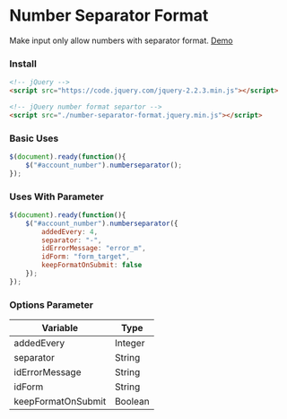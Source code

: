 # Number Separator Format
Make input only allow numbers with separator format. [Demo](http://bit.ly/numberseparatorformat)

### Install
```html
<!-- jQuery -->
<script src="https://code.jquery.com/jquery-2.2.3.min.js"></script>

<!-- jQuery number format separtor -->
<script	src="./number-separator-format.jquery.min.js"></script>
```

### Basic Uses
```javascript
$(document).ready(function(){
	$("#account_number").numberseparator();
});
```

### Uses With Parameter
```javascript
$(document).ready(function(){
	$("#account_number").numberseparator({
		addedEvery: 4,
		separator: "-",
		idErrorMessage: "error_m",
		idForm: "form_target",
		keepFormatOnSubmit: false
	});
});
```

### Options Parameter
Variable | Type
------------ | -------------
addedEvery | Integer
separator | String
idErrorMessage | String
idForm | String
keepFormatOnSubmit | Boolean
